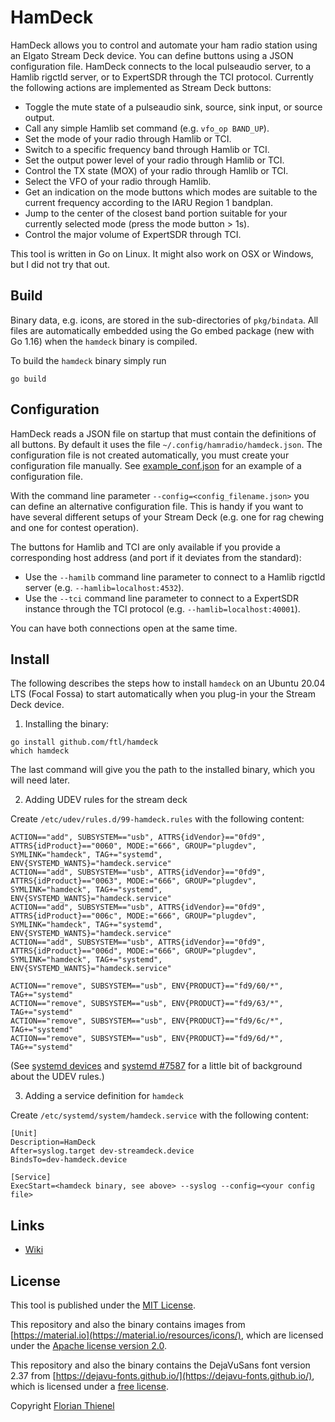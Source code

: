 # HamDeck

HamDeck allows you to control and automate your ham radio station using an Elgato Stream Deck device. You can define buttons using a JSON configuration file. HamDeck connects to the local pulseaudio server, to a Hamlib rigctld server, or to ExpertSDR through the TCI protocol. Currently the following actions are implemented as Stream Deck buttons:

* Toggle the mute state of a pulseaudio sink, source, sink input, or source output.
* Call any simple Hamlib set command (e.g. `vfo_op BAND_UP`).
* Set the mode of your radio through Hamlib or TCI.
* Switch to a specific frequency band through Hamlib or TCI.
* Set the output power level of your radio through Hamlib or TCI.
* Control the TX state (MOX) of your radio through Hamlib or TCI.
* Select the VFO of your radio through Hamlib.
* Get an indication on the mode buttons which modes are suitable to the current frequency according to the IARU Region 1 bandplan.
* Jump to the center of the closest band portion suitable for your currently selected mode (press the mode button > 1s).
* Control the major volume of ExpertSDR through TCI.

This tool is written in Go on Linux. It might also work on OSX or Windows, but I did not try that out.

## Build

Binary data, e.g. icons, are stored in the sub-directories of `pkg/bindata`. All files are automatically embedded using the Go embed package (new with Go 1.16) when the `hamdeck` binary is compiled.

To build the `hamdeck` binary simply run

```
go build
```

## Configuration

HamDeck reads a JSON file on startup that must contain the definitions of all buttons. By default it uses the file `~/.config/hamradio/hamdeck.json`. The configuration file is not created automatically, you must create your configuration file manually. See [example_conf.json](./example_conf.json) for an example of a configuration file.

With the command line parameter `--config=<config_filename.json>` you can define an alternative configuration file. This is handy if you want to have several different setups of your Stream Deck (e.g. one for rag chewing and one for contest operation).

The buttons for Hamlib and TCI are only available if you provide a corresponding host address (and port if it deviates from the standard):

* Use the `--hamilb` command line parameter to connect to a Hamlib rigctld server (e.g. `--hamlib=localhost:4532`).
* Use the `--tci` command line parameter to connect to a ExpertSDR instance through the TCI protocol (e.g. `--hamlib=localhost:40001`).

You can have both connections open at the same time.

## Install

The following describes the steps how to install `hamdeck` on an Ubuntu 20.04 LTS (Focal Fossa) to start automatically when you plug-in your the Stream Deck device.

1. Installing the binary:

```
go install github.com/ftl/hamdeck
which hamdeck
```

The last command will give you the path to the installed binary, which you will need later.

2. Adding UDEV rules for the stream deck

Create `/etc/udev/rules.d/99-hamdeck.rules` with the following content:

```
ACTION=="add", SUBSYSTEM=="usb", ATTRS{idVendor}=="0fd9", ATTRS{idProduct}=="0060", MODE:="666", GROUP="plugdev", SYMLINK="hamdeck", TAG+="systemd", ENV{SYSTEMD_WANTS}="hamdeck.service"
ACTION=="add", SUBSYSTEM=="usb", ATTRS{idVendor}=="0fd9", ATTRS{idProduct}=="0063", MODE:="666", GROUP="plugdev", SYMLINK="hamdeck", TAG+="systemd", ENV{SYSTEMD_WANTS}="hamdeck.service"
ACTION=="add", SUBSYSTEM=="usb", ATTRS{idVendor}=="0fd9", ATTRS{idProduct}=="006c", MODE:="666", GROUP="plugdev", SYMLINK="hamdeck", TAG+="systemd", ENV{SYSTEMD_WANTS}="hamdeck.service"
ACTION=="add", SUBSYSTEM=="usb", ATTRS{idVendor}=="0fd9", ATTRS{idProduct}=="006d", MODE:="666", GROUP="plugdev", SYMLINK="hamdeck", TAG+="systemd", ENV{SYSTEMD_WANTS}="hamdeck.service"

ACTION=="remove", SUBSYSTEM=="usb", ENV{PRODUCT}=="fd9/60/*", TAG+="systemd"
ACTION=="remove", SUBSYSTEM=="usb", ENV{PRODUCT}=="fd9/63/*", TAG+="systemd"
ACTION=="remove", SUBSYSTEM=="usb", ENV{PRODUCT}=="fd9/6c/*", TAG+="systemd"
ACTION=="remove", SUBSYSTEM=="usb", ENV{PRODUCT}=="fd9/6d/*", TAG+="systemd"
```

(See [systemd devices](https://www.freedesktop.org/software/systemd/man/systemd.device.html) and [systemd #7587](https://github.com/systemd/systemd/issues/7587) for a little bit of background about the UDEV rules.)

3. Adding a service definition for `hamdeck`

Create `/etc/systemd/system/hamdeck.service` with the following content:

```
[Unit]
Description=HamDeck
After=syslog.target dev-streamdeck.device
BindsTo=dev-hamdeck.device

[Service]
ExecStart=<hamdeck binary, see above> --syslog --config=<your config file>
```

## Links

* [Wiki](https://github.com/ftl/hamdeck/wiki)

## License

This tool is published under the [MIT License](https://www.tldrlegal.com/l/mit).

This repository and also the binary contains images from [https://material.io](https://material.io/resources/icons/), which are licensed under the [Apache license version 2.0](https://www.apache.org/licenses/LICENSE-2.0.html).

This repository and also the binary contains the DejaVuSans font version 2.37 from [https://dejavu-fonts.github.io/](https://dejavu-fonts.github.io/), which is licensed under a [free license](https://dejavu-fonts.github.io/License.html).

Copyright [Florian Thienel](http://thecodingflow.com/)
